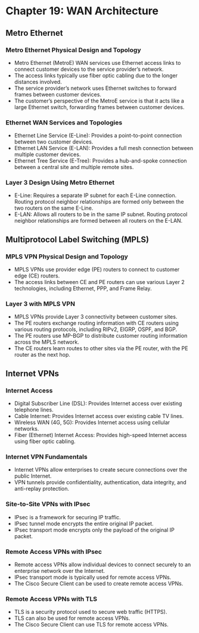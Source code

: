# Chapter 19: WAN Architecture

## Metro Ethernet

### Metro Ethernet Physical Design and Topology

*   Metro Ethernet (MetroE) WAN services use Ethernet access links to connect customer devices to the service provider’s network. 
*   The access links typically use fiber optic cabling due to the longer distances involved. 
*   The service provider’s network uses Ethernet switches to forward frames between customer devices. 
*   The customer’s perspective of the MetroE service is that it acts like a large Ethernet switch, forwarding frames between customer devices. 

### Ethernet WAN Services and Topologies

*   Ethernet Line Service (E-Line): Provides a point-to-point connection between two customer devices. 
*   Ethernet LAN Service (E-LAN): Provides a full mesh connection between multiple customer devices. 
*   Ethernet Tree Service (E-Tree): Provides a hub-and-spoke connection between a central site and multiple remote sites. 

### Layer 3 Design Using Metro Ethernet

*   E-Line: Requires a separate IP subnet for each E-Line connection.  Routing protocol neighbor relationships are formed only between the two routers on the same E-Line. 
*   E-LAN: Allows all routers to be in the same IP subnet.  Routing protocol neighbor relationships are formed between all routers on the E-LAN. 

## Multiprotocol Label Switching (MPLS)

### MPLS VPN Physical Design and Topology

*   MPLS VPNs use provider edge (PE) routers to connect to customer edge (CE) routers. 
*   The access links between CE and PE routers can use various Layer 2 technologies, including Ethernet, PPP, and Frame Relay. 

### Layer 3 with MPLS VPN

*   MPLS VPNs provide Layer 3 connectivity between customer sites. 
*   The PE routers exchange routing information with CE routers using various routing protocols, including RIPv2, EIGRP, OSPF, and BGP. 
*   The PE routers use MP-BGP to distribute customer routing information across the MPLS network. 
*   The CE routers learn routes to other sites via the PE router, with the PE router as the next hop. 

## Internet VPNs

### Internet Access

*   Digital Subscriber Line (DSL): Provides Internet access over existing telephone lines. 
*   Cable Internet: Provides Internet access over existing cable TV lines. 
*   Wireless WAN (4G, 5G): Provides Internet access using cellular networks. 
*   Fiber (Ethernet) Internet Access: Provides high-speed Internet access using fiber optic cabling. 

### Internet VPN Fundamentals

*   Internet VPNs allow enterprises to create secure connections over the public Internet. 
*   VPN tunnels provide confidentiality, authentication, data integrity, and anti-replay protection. 

### Site-to-Site VPNs with IPsec

*   IPsec is a framework for securing IP traffic. 
*   IPsec tunnel mode encrypts the entire original IP packet. 
*   IPsec transport mode encrypts only the payload of the original IP packet. 

### Remote Access VPNs with IPsec

*   Remote access VPNs allow individual devices to connect securely to an enterprise network over the Internet. 
*   IPsec transport mode is typically used for remote access VPNs. 
*   The Cisco Secure Client can be used to create remote access VPNs. 

### Remote Access VPNs with TLS

*   TLS is a security protocol used to secure web traffic (HTTPS). 
*   TLS can also be used for remote access VPNs. 
*   The Cisco Secure Client can use TLS for remote access VPNs.